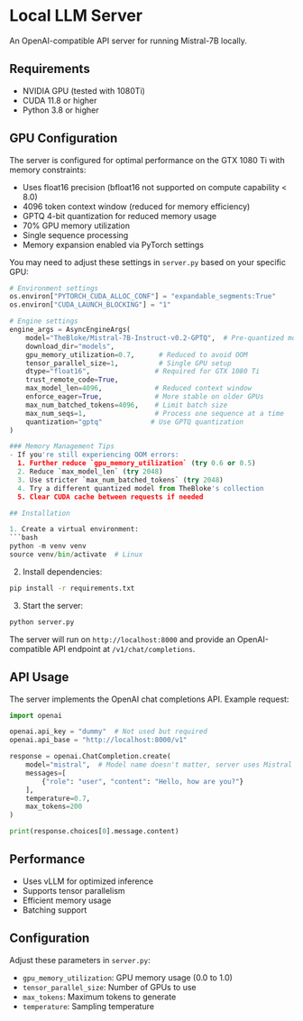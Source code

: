 # Local LLM Server

An OpenAI-compatible API server for running Mistral-7B locally.

## Requirements

- NVIDIA GPU (tested with 1080Ti)
- CUDA 11.8 or higher
- Python 3.8 or higher

## GPU Configuration

The server is configured for optimal performance on the GTX 1080 Ti with memory constraints:
- Uses float16 precision (bfloat16 not supported on compute capability < 8.0)
- 4096 token context window (reduced for memory efficiency)
- GPTQ 4-bit quantization for reduced memory usage
- 70% GPU memory utilization
- Single sequence processing
- Memory expansion enabled via PyTorch settings

You may need to adjust these settings in `server.py` based on your specific GPU:
```python
# Environment settings
os.environ["PYTORCH_CUDA_ALLOC_CONF"] = "expandable_segments:True"
os.environ["CUDA_LAUNCH_BLOCKING"] = "1"

# Engine settings
engine_args = AsyncEngineArgs(
    model="TheBloke/Mistral-7B-Instruct-v0.2-GPTQ",  # Pre-quantized model
    download_dir="models",
    gpu_memory_utilization=0.7,      # Reduced to avoid OOM
    tensor_parallel_size=1,          # Single GPU setup
    dtype="float16",                # Required for GTX 1080 Ti
    trust_remote_code=True,
    max_model_len=4096,             # Reduced context window
    enforce_eager=True,             # More stable on older GPUs
    max_num_batched_tokens=4096,    # Limit batch size
    max_num_seqs=1,                 # Process one sequence at a time
    quantization="gptq"            # Use GPTQ quantization
)

### Memory Management Tips
- If you're still experiencing OOM errors:
  1. Further reduce `gpu_memory_utilization` (try 0.6 or 0.5)
  2. Reduce `max_model_len` (try 2048)
  3. Use stricter `max_num_batched_tokens` (try 2048)
  4. Try a different quantized model from TheBloke's collection
  5. Clear CUDA cache between requests if needed

## Installation

1. Create a virtual environment:
```bash
python -m venv venv
source venv/bin/activate  # Linux
```

2. Install dependencies:
```bash
pip install -r requirements.txt
```

3. Start the server:
```bash
python server.py
```

The server will run on `http://localhost:8000` and provide an OpenAI-compatible API endpoint at `/v1/chat/completions`.

## API Usage

The server implements the OpenAI chat completions API. Example request:

```python
import openai

openai.api_key = "dummy"  # Not used but required
openai.api_base = "http://localhost:8000/v1"

response = openai.ChatCompletion.create(
    model="mistral",  # Model name doesn't matter, server uses Mistral
    messages=[
        {"role": "user", "content": "Hello, how are you?"}
    ],
    temperature=0.7,
    max_tokens=200
)

print(response.choices[0].message.content)
```

## Performance

- Uses vLLM for optimized inference
- Supports tensor parallelism
- Efficient memory usage
- Batching support

## Configuration

Adjust these parameters in `server.py`:

- `gpu_memory_utilization`: GPU memory usage (0.0 to 1.0)
- `tensor_parallel_size`: Number of GPUs to use
- `max_tokens`: Maximum tokens to generate
- `temperature`: Sampling temperature

